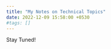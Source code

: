 ```yaml
---
title: "My Notes on Technical Topics"
date: 2022-12-09 15:58:00 +0530
#tags: []
---
```


Stay Tuned!

